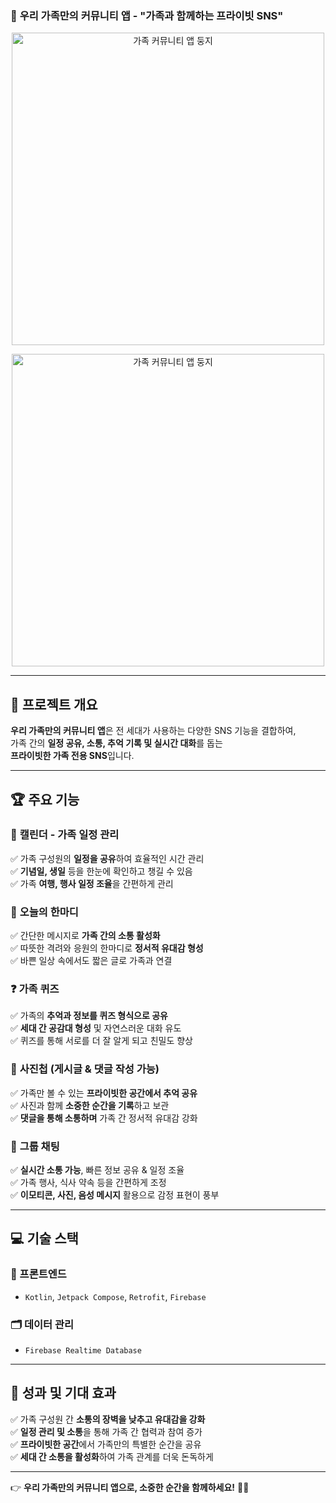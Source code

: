 ### 🏡 **우리 가족만의 커뮤니티 앱** - **"가족과 함께하는 프라이빗 SNS"**  

<p align="center">
  <img src="https://github.com/elenachoi26/dungji/assets/87288266/8970d399-4cfb-492c-a236-13456a4a309b" alt="가족 커뮤니티 앱 둥지" width="500">
</p>
<p align="center">
  <img src="https://github.com/elenachoi26/dungji/assets/87288266/16b39151-71d4-4ba4-b136-af2b205a4b0c" alt="가족 커뮤니티 앱 둥지" width="500">
</p>

---

## 📌 **프로젝트 개요**  
**우리 가족만의 커뮤니티 앱**은 전 세대가 사용하는 다양한 SNS 기능을 결합하여,  
가족 간의 **일정 공유, 소통, 추억 기록 및 실시간 대화**를 돕는  
**프라이빗한 가족 전용 SNS**입니다.  

---

## 🏆 **주요 기능**  

### 📅 **캘린더 - 가족 일정 관리**  
✅ 가족 구성원의 **일정을 공유**하여 효율적인 시간 관리  
✅ **기념일, 생일** 등을 한눈에 확인하고 챙길 수 있음  
✅ 가족 **여행, 행사 일정 조율**을 간편하게 관리  

### 💬 **오늘의 한마디**  
✅ 간단한 메시지로 **가족 간의 소통 활성화**  
✅ 따뜻한 격려와 응원의 한마디로 **정서적 유대감 형성**  
✅ 바쁜 일상 속에서도 짧은 글로 가족과 연결  

### ❓ **가족 퀴즈**  
✅ 가족의 **추억과 정보를 퀴즈 형식으로 공유**  
✅ **세대 간 공감대 형성** 및 자연스러운 대화 유도  
✅ 퀴즈를 통해 서로를 더 잘 알게 되고 친밀도 향상  

### 📸 **사진첩 (게시글 & 댓글 작성 가능)**  
✅ 가족만 볼 수 있는 **프라이빗한 공간에서 추억 공유**  
✅ 사진과 함께 **소중한 순간을 기록**하고 보관  
✅ **댓글을 통해 소통하며** 가족 간 정서적 유대감 강화  

### 💭 **그룹 채팅**  
✅ **실시간 소통 가능**, 빠른 정보 공유 & 일정 조율  
✅ 가족 행사, 식사 약속 등을 간편하게 조정  
✅ **이모티콘, 사진, 음성 메시지** 활용으로 감정 표현이 풍부  

---

## 💻 **기술 스택**  

### **📱 프론트엔드**  
- `Kotlin`, `Jetpack Compose`, `Retrofit`, `Firebase`  

### **🗂 데이터 관리**  
- `Firebase Realtime Database`  

---

## 🚀 **성과 및 기대 효과**  

✅ 가족 구성원 간 **소통의 장벽을 낮추고 유대감을 강화**  
✅ **일정 관리 및 소통**을 통해 가족 간 협력과 참여 증가  
✅ **프라이빗한 공간**에서 가족만의 특별한 순간을 공유  
✅ **세대 간 소통을 활성화**하여 가족 관계를 더욱 돈독하게  

---

👉 **우리 가족만의 커뮤니티 앱으로, 소중한 순간을 함께하세요!** 🏡💕  


